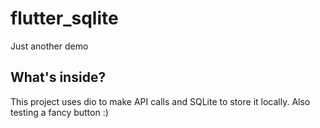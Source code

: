 # flutter_sqlite

Just another demo

## What's inside?

This project uses dio to make API calls and SQLite to store it locally.
Also testing a fancy button :)